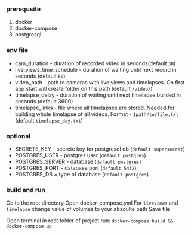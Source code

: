 ### prerequsite
1. docker
2. docker-compose
3. postgresql

### env file
- cam_duration - duration of recorded video in seconds(default `30`)
- live_views_time_schedule - duration of waiting until next record in seconds (default `60`)
- video_path - path to cameras with live views and timelapses. On first app start will create folder on this path (default `/video/`)
- timelapse_delay - duration of waiting until next timelapse builded in seconds (default 3600)
- timelapse_links - file where all timelapses are stored. Needed for building whole timelapse of all videos. Format - `$path/to/file.txt` (default `timelapse_day.txt`) 

### optional
- SECRETE_KEY - secrete key for postgresql db (`default supersecret`)
- POSTGRES_USER - postgres user (`default postgres`)
- POSTGRES_SERVER - database (`default postgres`)
- POSTGRES_PORT - database port (`default 5432`)
- POSTGRES_DB = type of database (`default postgres`)

### build and run
Go to the root directory
Open docker-compose.yml
For `liveviews` and `timelapse` change value of volumes to your absoulte path
Save file

Open terminal in root folder of project
run: `docker-compose build && docker-compose up`